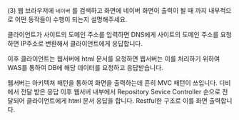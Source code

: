 (3) 웹 브라우저에 `네이버` 를 검색하고 화면에 네이버 화면이 출력이 될 때 까지 내부적으로 어떤 동작들이 수행이 되는지 설명해주세요.

클라이언트가 사이트의 도메인 주소를 입력하면 DNS에게 사이트의 도메인 주소를 요청하면 IP주소로 변환해서 클라이언트에게 응답합니다.

이후 클라이언트는 웹서버에 html 문서를 요청하면 웹서버는 이를 처리하기 위하여 WAS를 통하여 DB에 해당 데이터를 요청하고 응답받습니다.

웹서버는 아키텍쳐 패턴을 통하여 화면을 출력하는데 흔히 MVC 패턴이 쓰입니다. 디비에서 전달 받은 응답 이후 웹서버 내부에서 Repository Sevice Controller 순으로 전달되어 클라이언트에게 html 문서 응답을 합니다. Restful한 구조로 이를 화면 출력합니다.
